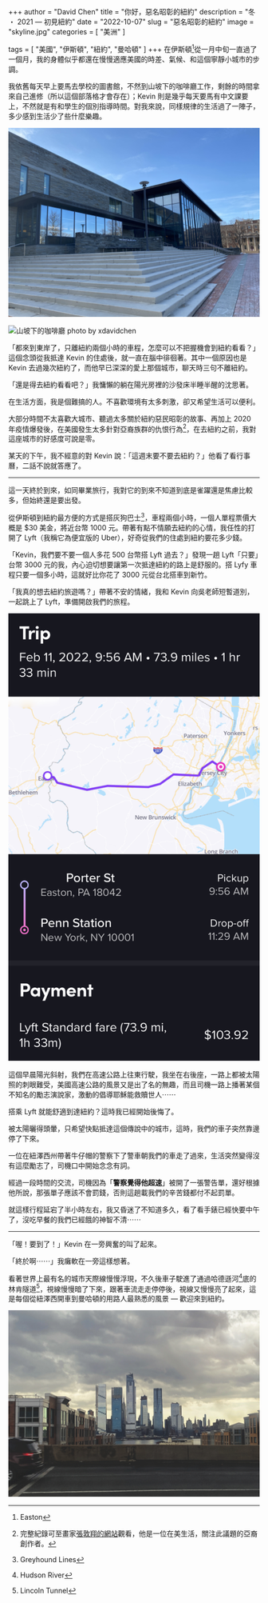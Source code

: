 +++
author = "David Chen"
title = "你好，惡名昭彰的紐約"
description = "冬 ・ 2021 — 初見紐約"
date = "2022-10-07"
slug = "惡名昭彰的紐約"
image = "skyline.jpg"
categories = [
    "美洲"
]

tags = [
    "美國",
    "伊斯頓",
    "紐約",
    "曼哈頓"
]
+++
在伊斯頓[^1]從一月中旬一直過了一個月，我的身體似乎都還在慢慢適應美國的時差、氣候、和這個寧靜小城市的步調。

我依舊每天早上要馬去學校的圖書館，不然到山坡下的咖啡廳工作，剩餘的時間拿來自己進修（所以這個部落格才會存在）；Kevin 則是幾乎每天要馬有中文課要上，不然就是有和學生的個別指導時間。對我來說，同樣規律的生活過了一陣子，多少感到生活少了些什麼樂趣。

![Lafayette College 的圖書館 photo by xdavidchen](library.jpg)

![山坡下的咖啡廳 photo by xdavidchen](coffee.jpg)

「都來到東岸了，只離紐約兩個小時的車程，怎麼可以不把握機會到紐約看看？」這個念頭從我抵達 Kevin 的住處後，就一直在腦中徘徊著。其中一個原因也是 Kevin 去過幾次紐約了，而他早已深深的愛上那個城市，聊天時三句不離紐約。

「還是得去紐約看看吧？」我慵懶的躺在陽光房裡的沙發床半睡半醒的沈思著。

在生活方面，我是個難搞的人。不喜歡環境有太多刺激，卻又希望生活可以便利。

大部分時間不太喜歡大城市、聽過太多關於紐約惡民昭彰的故事、再加上 2020 年疫情爆發後，在美國發生太多針對亞裔族群的仇恨行為[^2]，在去紐約之前，我對這座城市的好感度可說是零。

某天的下午，我不經意的對 Kevin 說：「這週末要不要去紐約？」他看了看行事曆，二話不說就答應了。

---

這一天終於到來，如同畢業旅行，我對它的到來不知道到底是雀躍還是焦慮比較多，但始終還是要出發。

從伊斯頓到紐約最方便的方式是搭灰狗巴士[^3]，車程兩個小時，一個人單程票價大概是 $30 美金，將近台幣 1000 元。帶著有點不情願去紐約的心情，我任性的打開了 Lyft（我稱它為便宜版的 Uber），好奇從我們的住處到紐約要花多少錢。

「Kevin，我們要不要一個人多花 500 台幣搭 Lyft 過去？」發現一趟 Lyft「只要」台幣 3000 元的我，內心迫切想要讓第一次抵達紐約的路上是舒服的。搭 Lyfy 車程只要一個多小時，這就好比你花了 3000 元從台北搭車到新竹。

「我真的想去紐約旅遊嗎？」帶著不安的情緒，我和 Kevin 向吳老師短暫道別，一起跳上了 Lyft，準備開啟我們的旅程。

![在車上的時間過得特別慢⋯](lyft.jpg)


這個早晨陽光斜射，我們在高速公路上往東行駛，我坐在右後座，一路上都被太陽照的刺眼難受，美國高速公路的風景又是出了名的無趣，而且司機一路上播著某個不知名的勵志演說家，激動的倡導耶穌能救贖世人⋯⋯

搭乘 Lyft 就能舒適到達紐約？這時我已經開始後悔了。

被太陽曬得頭暈，只希望快點抵達這個傳說中的城市，這時，我們的車子突然靠邊停了下來。

一位在紐澤西州帶著牛仔帽的警察下了警車朝我們的車走了過來，生活突然變得沒有這麼勵志了，司機口中開始念念有詞。

經過一段時間的交流，司機因為「**警察覺得他超速**」被開了一張警告單，還好根據他所說，那張單子應該不會罰錢，否則這趟載我們的辛苦錢都付不起罰單。

就這樣行程延宕了半小時左右，我又昏迷了不知道多久，看了看手錶已經快要中午了，沒吃早餐的我們已經餓的神智不清⋯⋯

---

「喔！要到了！」Kevin 在一旁興奮的叫了起來。

「終於啊⋯⋯」我癱軟在一旁這樣想著。

看著世界上最有名的城市天際線慢慢浮現，不久後車子駛進了通過哈德遜河[^4]底的林肯隧道[^5]，視線慢慢暗了下來，跟著車流走走停停後，視線又慢慢亮了起來，這是每個從紐澤西開車到曼哈頓的用路人最熟悉的風景 — 歡迎來到紐約。

![公路上能看到的曼哈頓天際線 photo by xdavidchen](skyline.jpg)

<!-- ![紐約街景 photo by xdavidchen](street-view.jpg) -->

[^1]: Easton
[^2]: 完整紀錄可至畫家[張敦翔的網站](https://www.jdschang.com/specialprojects)觀看，他是一位在美生活，關注此議題的亞裔創作者。
[^3]: Greyhound Lines
[^4]: Hudson River
[^5]: Lincoln Tunnel